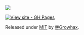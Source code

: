 ![](https://komarev.com/ghpvc/?username=GrowHax&style=flat-square)

[![View site - GH Pages](https://img.shields.io/badge/View_site-GH_Pages-2ea44f?style=for-the-badge)](https://growhax.github.io/GrowPai/)

Released under [MIT](/LICENSE) by [@Growhax]([https://github.com/Growhax](https://github.com/GrowHax/GrowPai/blob/main/LICENSE)).
